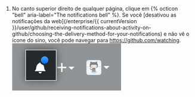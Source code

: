 1. No canto superior direito de qualquer página, clique em {% octicon "bell" aria-label="The notifications bell" %}. Se você [desativou as notificações da web](/enterprise/{{ currentVersion }}/user/github/receiving-notifications-about-activity-on-github/choosing-the-delivery-method-for-your-notifications) e não vê o ícone do sino, você pode navegar para <https://github.com/watching>. ![Notificação indicando qualquer mensagem não lida](/assets/images/help/notifications/notifications_general_existence_indicator.png)
